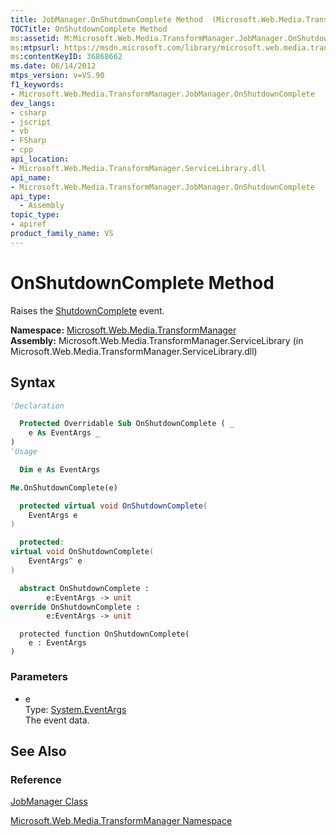 ```yaml
---
title: JobManager.OnShutdownComplete Method  (Microsoft.Web.Media.TransformManager)
TOCTitle: OnShutdownComplete Method
ms:assetid: M:Microsoft.Web.Media.TransformManager.JobManager.OnShutdownComplete(System.EventArgs)
ms:mtpsurl: https://msdn.microsoft.com/library/microsoft.web.media.transformmanager.jobmanager.onshutdowncomplete(v=VS.90)
ms:contentKeyID: 36868662
ms.date: 06/14/2012
mtps_version: v=VS.90
f1_keywords:
- Microsoft.Web.Media.TransformManager.JobManager.OnShutdownComplete
dev_langs:
- csharp
- jscript
- vb
- FSharp
- cpp
api_location:
- Microsoft.Web.Media.TransformManager.ServiceLibrary.dll
api_name:
- Microsoft.Web.Media.TransformManager.JobManager.OnShutdownComplete
api_type:
  - Assembly
topic_type:
- apiref
product_family_name: VS
---
```


# OnShutdownComplete Method

Raises the [ShutdownComplete](jobmanager-shutdowncomplete-event-microsoft-web-media-transformmanager.md) event.

**Namespace:**  [Microsoft.Web.Media.TransformManager](microsoft-web-media-transformmanager-namespace.md)  
**Assembly:**  Microsoft.Web.Media.TransformManager.ServiceLibrary (in Microsoft.Web.Media.TransformManager.ServiceLibrary.dll)

## Syntax

```vb
'Declaration

  Protected Overridable Sub OnShutdownComplete ( _
    e As EventArgs _
)
'Usage

  Dim e As EventArgs

Me.OnShutdownComplete(e)
```

```csharp
  protected virtual void OnShutdownComplete(
    EventArgs e
)
```

```cpp
  protected:
virtual void OnShutdownComplete(
    EventArgs^ e
)
```

``` fsharp
  abstract OnShutdownComplete :
        e:EventArgs -> unit
override OnShutdownComplete :
        e:EventArgs -> unit
```

```jscript
  protected function OnShutdownComplete(
    e : EventArgs
)
```

### Parameters

  - e  
    Type: [System.EventArgs](https://msdn.microsoft.com/library/118wxtk3)  
    The event data.  

## See Also

### Reference

[JobManager Class](jobmanager-class-microsoft-web-media-transformmanager.md)

[Microsoft.Web.Media.TransformManager Namespace](microsoft-web-media-transformmanager-namespace.md)
